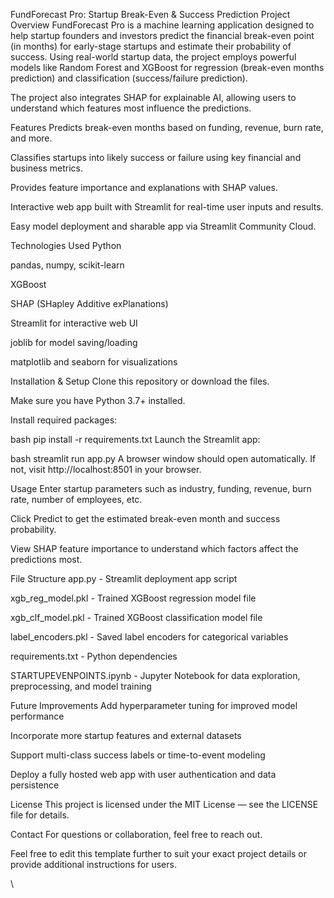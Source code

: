FundForecast Pro: Startup Break-Even & Success Prediction
Project Overview
FundForecast Pro is a machine learning application designed to help startup founders and investors predict the financial break-even point (in months) for early-stage startups and estimate their probability of success. Using real-world startup data, the project employs powerful models like Random Forest and XGBoost for regression (break-even months prediction) and classification (success/failure prediction).

The project also integrates SHAP for explainable AI, allowing users to understand which features most influence the predictions.

Features
Predicts break-even months based on funding, revenue, burn rate, and more.

Classifies startups into likely success or failure using key financial and business metrics.

Provides feature importance and explanations with SHAP values.

Interactive web app built with Streamlit for real-time user inputs and results.

Easy model deployment and sharable app via Streamlit Community Cloud.

Technologies Used
Python

pandas, numpy, scikit-learn

XGBoost

SHAP (SHapley Additive exPlanations)

Streamlit for interactive web UI

joblib for model saving/loading

matplotlib and seaborn for visualizations

Installation & Setup
Clone this repository or download the files.

Make sure you have Python 3.7+ installed.

Install required packages:

bash
pip install -r requirements.txt
Launch the Streamlit app:

bash
streamlit run app.py
A browser window should open automatically. If not, visit http://localhost:8501 in your browser.

Usage
Enter startup parameters such as industry, funding, revenue, burn rate, number of employees, etc.

Click Predict to get the estimated break-even month and success probability.

View SHAP feature importance to understand which factors affect the predictions most.

File Structure
app.py - Streamlit deployment app script

xgb_reg_model.pkl - Trained XGBoost regression model file

xgb_clf_model.pkl - Trained XGBoost classification model file

label_encoders.pkl - Saved label encoders for categorical variables

requirements.txt - Python dependencies

STARTUPEVENPOINTS.ipynb - Jupyter Notebook for data exploration, preprocessing, and model training

Future Improvements
Add hyperparameter tuning for improved model performance

Incorporate more startup features and external datasets

Support multi-class success labels or time-to-event modeling

Deploy a fully hosted web app with user authentication and data persistence

License
This project is licensed under the MIT License — see the LICENSE file for details.

Contact
For questions or collaboration, feel free to reach out.

Feel free to edit this template further to suit your exact project details or provide additional instructions for users.

\
